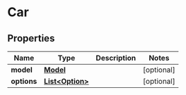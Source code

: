 
# Car

## Properties
Name | Type | Description | Notes
------------ | ------------- | ------------- | -------------
**model** | [**Model**](.md) |  |  [optional]
**options** | [**List&lt;Option&gt;**](Option.md) |  |  [optional]




